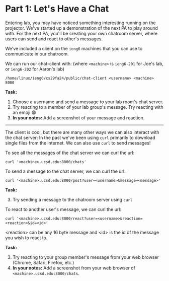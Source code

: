 # Part 1: Let's Have a Chat

Entering lab, you may have noticed something interesting running on the projector. We've started up a demonstration of the next PA to play around with.
For the next PA, you'll be creating your own chatroom server, where users can send and react to other's messages.

We've included a client on the `ieng6` machines that you can use to communicate in our chatroom.

We can run our chat-client with: (where `<machine>` is `ieng6-201` for Joe's lab, or `ieng6-202` for Aaron's lab)
```
/home/linux/ieng6/cs29fa24/public/chat-client <username> <machine> 8000
```

**Task:** 
1. Choose a username and send a message to your lab room's chat server.
2. Try reacting to a member of your lab group's message. Try reacting with an emoji 😁
3. **In your notes:** Add a screenshot of your message and reaction.
---
The client is cool, but there are many other ways we can also interact with the chat server:
 In the past we've been using `curl` primarily to download single files from the internet. We can also use `curl` to send messages!

To see all the messages of the chat server we can curl the url:
```
curl '<machine>.ucsd.edu:8000/chats'
```


To send a message to the chat server, we can curl the url:
```
curl '<machine>.ucsd.edu:8000/post?user=<username>&message=<message>'
```
**Task:** 

3.  Try sending a message to the chatroom server using `curl`


To react to another user's message, we can curl the url:
```
curl '<machine>.ucsd.edu:8000/react?user=<username>&reaction=<reaction>&id=<id>'
```
\<reaction\> can be any 16 byte message and \<id\> is the id of the message you wish to react to. 

**Task:** 

3. Try reacting to your group member's message from your web browser (Chrome, Safari, Firefox, etc.)
4. **In your notes:** Add a screenshot from your web browser of `<machine>.ucsd.edu:8000/chats`.
